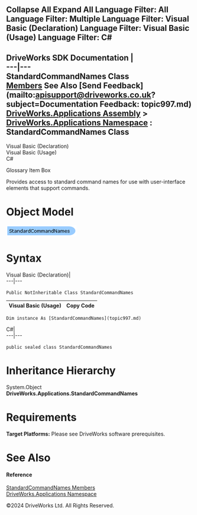        

 Collapse All Expand All  Language Filter: All  Language Filter: Multiple  Language Filter: Visual Basic (Declaration) Language Filter: Visual Basic (Usage) Language Filter: C#  
---  
DriveWorks SDK Documentation  |   
---|---  
StandardCommandNames Class   
[Members](topic998.md) See Also [Send Feedback](mailto:apisupport@driveworks.co.uk?subject=Documentation Feedback: topic997.md)  
[DriveWorks.Applications Assembly](topic13.md) > [DriveWorks.Applications Namespace](topic16.md) : StandardCommandNames Class  
---  
  
Visual Basic (Declaration)    
Visual Basic (Usage)    
C# 

Glossary Item Box

Provides access to standard command names for use with user-interface elements that support commands. 

# Object Model

![](dotnetdiagramimages/image34.png)

# Syntax

Visual Basic (Declaration)|   
---|---  
      
    
    Public NotInheritable Class StandardCommandNames   
  
Visual Basic (Usage)| Copy Code  
---|---  
      
    
    Dim instance As [StandardCommandNames](topic997.md)  
  
C#|   
---|---  
      
    
    public sealed class StandardCommandNames   
  
# Inheritance Hierarchy

System.Object  
**DriveWorks.Applications.StandardCommandNames**  


# Requirements

**Target Platforms:** Please see DriveWorks software prerequisites.

# See Also

#### Reference

[StandardCommandNames Members](topic998.md)   
[DriveWorks.Applications Namespace](topic16.md)

©2024 DriveWorks Ltd. All Rights Reserved.
